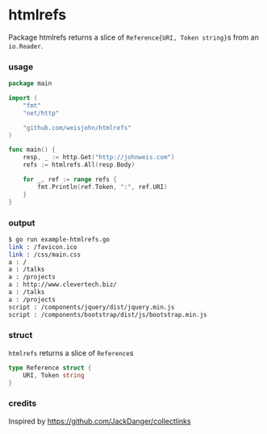 # htmlrefs

Package htmlrefs returns a slice of `Reference{URI, Token string}`s from an `io.Reader`.

### usage

```go
package main

import (
    "fmt"
    "net/http"

    "github.com/weisjohn/htmlrefs"
)

func main() {
    resp, _ := http.Get("http://johnweis.com")
    refs := htmlrefs.All(resp.Body)

    for _, ref := range refs {
        fmt.Println(ref.Token, ":", ref.URI)
    }
}
```

### output

```bash
$ go run example-htmlrefs.go
link : /favicon.ico
link : /css/main.css
a : /
a : /talks
a : /projects
a : http://www.clevertech.biz/
a : /talks
a : /projects
script : /components/jquery/dist/jquery.min.js
script : /components/bootstrap/dist/js/bootstrap.min.js
```

### struct

`htmlrefs` returns a slice of `Reference`s

```go
type Reference struct {
    URI, Token string
}
```

### credits

Inspired by https://github.com/JackDanger/collectlinks